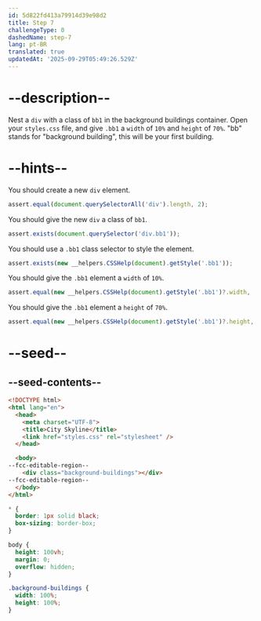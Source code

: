 ```yaml
---
id: 5d822fd413a79914d39e98d2
title: Step 7
challengeType: 0
dashedName: step-7
lang: pt-BR
translated: true
updatedAt: '2025-09-29T05:49:26.529Z'
---
```


# --description--

Nest a `div` with a class of `bb1` in the background buildings container. Open your `styles.css` file, and give `.bb1` a `width` of `10%` and `height` of `70%`. "bb" stands for "background building", this will be your first building.

# --hints--

You should create a new `div` element.

```js
assert.equal(document.querySelectorAll('div').length, 2);
```

You should give the new `div` a class of `bb1`.

```js
assert.exists(document.querySelector('div.bb1'));
```

You should use a `.bb1` class selector to style the element.

```js
assert.exists(new __helpers.CSSHelp(document).getStyle('.bb1'));
```

You should give the `.bb1` element a `width` of `10%`.

```js
assert.equal(new __helpers.CSSHelp(document).getStyle('.bb1')?.width, '10%');
```

You should give the `.bb1` element a `height` of `70%`.

```js
assert.equal(new __helpers.CSSHelp(document).getStyle('.bb1')?.height, '70%');
```

# --seed--

## --seed-contents--

```html
<!DOCTYPE html>
<html lang="en">    
  <head>
    <meta charset="UTF-8">
    <title>City Skyline</title>
    <link href="styles.css" rel="stylesheet" />
  </head>

  <body>
--fcc-editable-region--
    <div class="background-buildings"></div>
--fcc-editable-region--
  </body>
</html>
```

```css
* {
  border: 1px solid black;
  box-sizing: border-box;
}

body {
  height: 100vh;
  margin: 0;
  overflow: hidden;
}

.background-buildings {
  width: 100%;
  height: 100%;
}
    
```


